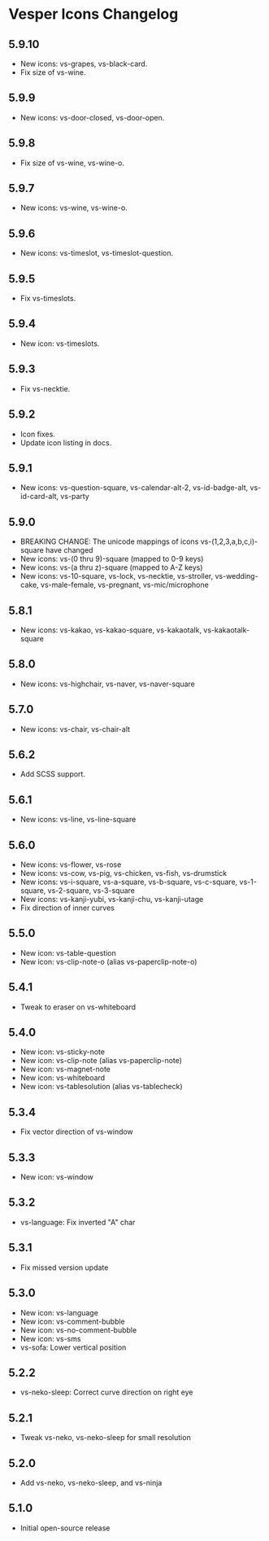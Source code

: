 # Vesper Icons Changelog

## 5.9.10

* New icons: vs-grapes, vs-black-card.
* Fix size of vs-wine.

## 5.9.9

* New icons: vs-door-closed, vs-door-open.

## 5.9.8

* Fix size of vs-wine, vs-wine-o.

## 5.9.7

* New icons: vs-wine, vs-wine-o.

## 5.9.6

* New icons: vs-timeslot, vs-timeslot-question.

## 5.9.5

* Fix vs-timeslots.

## 5.9.4

* New icon: vs-timeslots.

## 5.9.3

* Fix vs-necktie.

## 5.9.2

* Icon fixes.
* Update icon listing in docs.

## 5.9.1

* New icons: vs-question-square, vs-calendar-alt-2, vs-id-badge-alt, vs-id-card-alt, vs-party

## 5.9.0

* BREAKING CHANGE: The unicode mappings of icons vs-(1,2,3,a,b,c,i)-square have changed
* New icons: vs-(0 thru 9)-square (mapped to 0-9 keys)
* New icons: vs-(a thru z)-square (mapped to A-Z keys)
* New icons: vs-10-square, vs-lock, vs-necktie, vs-stroller, vs-wedding-cake, vs-male-female, vs-pregnant, vs-mic/microphone

## 5.8.1

* New icons: vs-kakao, vs-kakao-square, vs-kakaotalk, vs-kakaotalk-square

## 5.8.0

* New icons: vs-highchair, vs-naver, vs-naver-square

## 5.7.0

* New icons: vs-chair, vs-chair-alt

## 5.6.2

* Add SCSS support.

## 5.6.1

* New icons: vs-line, vs-line-square

## 5.6.0

* New icons: vs-flower, vs-rose
* New icons: vs-cow, vs-pig, vs-chicken, vs-fish, vs-drumstick
* New icons: vs-i-square, vs-a-square, vs-b-square, vs-c-square, vs-1-square, vs-2-square, vs-3-square
* New icons: vs-kanji-yubi, vs-kanji-chu, vs-kanji-utage
* Fix direction of inner curves

## 5.5.0

* New icon: vs-table-question
* New icon: vs-clip-note-o (alias vs-paperclip-note-o)

## 5.4.1

* Tweak to eraser on vs-whiteboard

## 5.4.0

* New icon: vs-sticky-note
* New icon: vs-clip-note (alias vs-paperclip-note)
* New icon: vs-magnet-note
* New icon: vs-whiteboard
* New icon: vs-tablesolution (alias vs-tablecheck)

## 5.3.4

* Fix vector direction of vs-window

## 5.3.3

* New icon: vs-window

## 5.3.2

* vs-language: Fix inverted "A" char

## 5.3.1

* Fix missed version update

## 5.3.0

* New icon: vs-language
* New icon: vs-comment-bubble
* New icon: vs-no-comment-bubble
* New icon: vs-sms
* vs-sofa: Lower vertical position

## 5.2.2

* vs-neko-sleep: Correct curve direction on right eye

## 5.2.1

* Tweak vs-neko, vs-neko-sleep for small resolution

## 5.2.0

* Add vs-neko, vs-neko-sleep, and vs-ninja

## 5.1.0

* Initial open-source release
